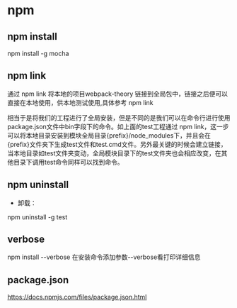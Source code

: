 
# npm

## npm install

npm install -g mocha

## npm link

通过 npm link 将本地的项目webpack-theory 链接到全局包中，链接之后便可以直接在本地使用，供本地测试使用,具体参考 npm link

 相当于是将我们的工程进行了全局安装，但是不同的是我们可以在命令行进行使用package.json文件中bin字段下的命令。如上面的test工程通过 npm link，这一步可以将本地目录安装到模块全局目录{prefix}/node_modules下，并且会在{prefix}文件夹下生成test文件和test.cmd文件。另外最关键的时候会建立链接，当本地目录如test文件夹变动，全局模块目录下的test文件夹也会相应改变，在其他目录下调用test命令同样可以找到命令。  

## npm uninstall

- 卸载：  

npm uninstall -g test

## verbose

npm install --verbose
在安装命令添加参数--verbose看打印详细信息

## package.json

<https://docs.npmjs.com/files/package.json.html>
